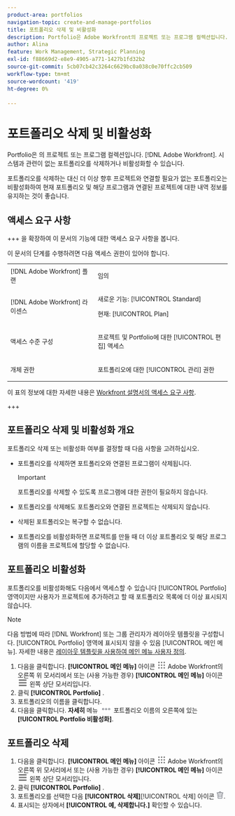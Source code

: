 ```yaml
---
product-area: portfolios
navigation-topic: create-and-manage-portfolios
title: 포트폴리오 삭제 및 비활성화
description: Portfolio은 Adobe Workfront의 프로젝트 또는 프로그램 컬렉션입니다. 시스템과 관련이 없는 포트폴리오를 삭제하거나 비활성화할 수 있습니다.
author: Alina
feature: Work Management, Strategic Planning
exl-id: f88669d2-e8e9-4905-a771-1427b1fd32b2
source-git-commit: 5cb07cb42c3264c6629bc0a038c0e70ffc2cb509
workflow-type: tm+mt
source-wordcount: '419'
ht-degree: 0%

---
```


# 포트폴리오 삭제 및 비활성화

<!--Audited: 2/2024-->

Portfolio은 의 프로젝트 또는 프로그램 컬렉션입니다. [!DNL Adobe Workfront]. 시스템과 관련이 없는 포트폴리오를 삭제하거나 비활성화할 수 있습니다.

포트폴리오를 삭제하는 대신 더 이상 향후 프로젝트와 연결할 필요가 없는 포트폴리오는 비활성화하여 현재 포트폴리오 및 해당 프로그램과 연결된 프로젝트에 대한 내역 정보를 유지하는 것이 좋습니다.

## 액세스 요구 사항

+++ 을 확장하여 이 문서의 기능에 대한 액세스 요구 사항을 봅니다.

이 문서의 단계를 수행하려면 다음 액세스 권한이 있어야 합니다.

<table style="table-layout:auto"> 
 <col> 
 <col> 
 <tbody> 
  <tr> 
   <td role="rowheader">[!DNL Adobe Workfront] 플랜</td> 
   <td> <p>임의 </p> </td> 
  </tr> 
  <tr> 
   <td role="rowheader">[!DNL Adobe Workfront] 라이센스</td> 
   <td> <p>새로운 기능: [!UICONTROL Standard] </p>
   <p>현재: [!UICONTROL Plan] </p> </td> 
  </tr> 
  <tr> 
   <td role="rowheader">액세스 수준 구성</td> 
   <td> <p>프로젝트 및 Portfolio에 대한 [!UICONTROL 편집] 액세스</p>  </td> 
  </tr> 
  <tr> 
   <td role="rowheader">개체 권한</td> 
   <td> <p>포트폴리오에 대한 [!UICONTROL 관리] 권한 </p> </td> 
  </tr> 
 </tbody> 
</table>

이 표의 정보에 대한 자세한 내용은 [Workfront 설명서의 액세스 요구 사항](/help/quicksilver/administration-and-setup/add-users/access-levels-and-object-permissions/access-level-requirements-in-documentation.md).

+++

## 포트폴리오 삭제 및 비활성화 개요

포트폴리오 삭제 또는 비활성화 여부를 결정할 때 다음 사항을 고려하십시오.

* 포트폴리오를 삭제하면 포트폴리오와 연결된 프로그램이 삭제됩니다.

  >[!IMPORTANT]
  >
  >포트폴리오를 삭제할 수 있도록 프로그램에 대한 권한이 필요하지 않습니다.

* 포트폴리오를 삭제해도 포트폴리오와 연결된 프로젝트는 삭제되지 않습니다.
* 삭제된 포트폴리오는 복구할 수 없습니다.
* 포트폴리오를 비활성화하면 프로젝트를 만들 때 더 이상 포트폴리오 및 해당 프로그램의 이름을 프로젝트에 할당할 수 없습니다.

## 포트폴리오 비활성화

포트폴리오를 비활성화해도 다음에서 액세스할 수 있습니다 [!UICONTROL Portfolio] 영역이지만 사용자가 프로젝트에 추가하려고 할 때 포트폴리오 목록에 더 이상 표시되지 않습니다.

>[!NOTE]
>
>다음 방법에 따라 [!DNL Workfront] 또는 그룹 관리자가 레이아웃 템플릿을 구성합니다. [!UICONTROL Portfolio] 영역에 표시되지 않을 수 있음 [!UICONTROL 메인 메뉴]. 자세한 내용은 [레이아웃 템플릿을 사용하여 메인 메뉴 사용자 정의](../../../administration-and-setup/customize-workfront/use-layout-templates/customize-main-menu.md).

1. 다음을 클릭합니다. **[!UICONTROL 메인 메뉴]** 아이콘 ![메인 메뉴](/help/_includes/assets/main-menu-icon.png) Adobe Workfront의 오른쪽 위 모서리에서 또는 (사용 가능한 경우) **[!UICONTROL 메인 메뉴]** 아이콘 ![메인 메뉴](/help/_includes/assets/main-menu-icon-left-nav.png) 왼쪽 상단 모서리입니다.
1. 클릭 **[!UICONTROL Portfolio]** .
1. 포트폴리오의 이름을 클릭합니다.
1. 다음을 클릭합니다. **자세히** 메뉴 ![](assets/more-icon.png) 포트폴리오 이름의 오른쪽에 있는 **[!UICONTROL Portfolio 비활성화]**.

## 포트폴리오 삭제

1. 다음을 클릭합니다. **[!UICONTROL 메인 메뉴]** 아이콘 ![메인 메뉴](/help/_includes/assets/main-menu-icon.png) Adobe Workfront의 오른쪽 위 모서리에서 또는 (사용 가능한 경우) **[!UICONTROL 메인 메뉴]** 아이콘 ![메인 메뉴](/help/_includes/assets/main-menu-icon-left-nav.png) 왼쪽 상단 모서리입니다.
1. 클릭 **[!UICONTROL Portfolio]** .
1. 포트폴리오를 선택한 다음 **[!UICONTROL 삭제]**&#x200B; [!UICONTROL 삭제] 아이콘 ![](assets/delete.png).
1. 표시되는 상자에서 **[!UICONTROL 예, 삭제합니다.]** 확인할 수 있습니다.
